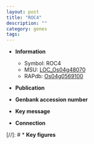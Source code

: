 ```yaml
---
layout: post
title: "ROC4"
description: ""
category: genes
tags: 
---
```


* **Information**  
    + Symbol: ROC4  
    + MSU: [LOC_Os04g48070](http://rice.uga.edu/cgi-bin/ORF_infopage.cgi?orf=LOC_Os04g48070)  
    + RAPdb: [Os04g0569100](http://rapdb.dna.affrc.go.jp/viewer/gbrowse_details/irgsp1?name=Os04g0569100)  

* **Publication**  

* **Genbank accession number**  

* **Key message**  

* **Connection**  

[//]: # * **Key figures**  


